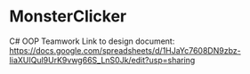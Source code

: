 # MonsterClicker
C# OOP Teamwork
Link to design document:
https://docs.google.com/spreadsheets/d/1HJaYc7608DN9zbz-IiaXUIQul9UrK9vwg66S_LnS0Jk/edit?usp=sharing

